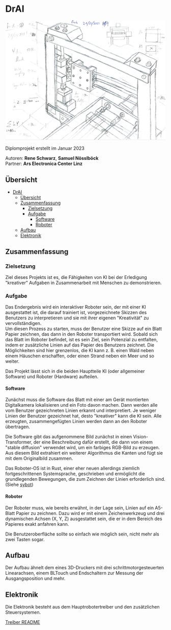# DrAI

![Hauptbild (Skizze)](./documentation/images/main.PNG)

Diplomprojekt erstellt im Januar 2023

Autoren: **Rene Schwarz**, **Samuel Nösslböck**  
Partner: **Ars Electronica Center Linz**

## Übersicht

- [DrAI](#drai)
  - [Übersicht](#übersicht)
  - [Zusammenfassung](#zusammenfassung)
    - [Zielsetzung](#zielsetzung)
    - [Aufgabe](#aufgabe)
      - [Software](#software)
      - [Roboter](#roboter)
  - [Aufbau](#aufbau)
  - [Elektronik](#elektronik)

## Zusammenfassung

### Zielsetzung

Ziel dieses Projekts ist es, die Fähigkeiten von KI bei der Erledigung "kreativer" Aufgaben in Zusammenarbeit mit Menschen zu demonstrieren.

### Aufgabe

Das Endergebnis wird ein interaktiver Roboter sein, der mit einer KI ausgestattet ist, die darauf trainiert ist, vorgezeichnete Skizzen des Benutzers zu interpretieren und sie mit ihrer eigenen "Kreativität" zu vervollständigen.  
Um diesen Prozess zu starten, muss der Benutzer eine Skizze auf ein Blatt Papier zeichnen, das dann in den Roboter transportiert wird. Sobald sich das Blatt im Roboter befindet, ist es sein Ziel, sein Potenzial zu entfalten, indem er zusätzliche Linien auf das Papier des Benutzers zeichnet. Die Möglichkeiten sind hier grenzenlos, die KI kann z. B. einen Wald neben einem Häuschen erschaffen, oder einen Strand neben ein Meer und so weiter.

Das Projekt lässt sich in die beiden Hauptteile KI (oder allgemeiner Software) und Roboter (Hardware) aufteilen.

#### Software

Zunächst muss die Software das Blatt mit einer am Gerät montierten Digitalkamera lokalisieren und ein Foto davon machen. Dann werden alle vom Benutzer gezeichneten Linien erkannt und interpretiert. Je weniger Linien der Benutzer gezeichnet hat, desto "kreativer" kann die KI sein. Alle erzeugten, zusammengefügten Linien werden dann an den Roboter übertragen.

Die Software gibt das aufgenommene Bild zunächst in einen Vision-Transformer, der eine Beschreibung dafür erstellt, die dann von einem "stable diffusion" verwendet wird, um ein farbiges RGB-Bild zu erzeugen. Aus diesem Bild extrahiert ein weiterer Algorithmus die Kanten und fügt sie mit dem Originalbild zusammen.

Das Roboter-OS ist in Rust, einer eher neuen allerdings ziemlich fortgeschrittenen Systemsprache, geschrieben und ermöglicht die grundlegenden Bewegungen, die zum Zeichnen der Linien erforderlich sind. (Siehe [sybot](https://github.com/SamuelNoesslboeck/sybot))

#### Roboter

Der Roboter muss, wie bereits erwähnt, in der Lage sein, Linien auf ein A5-Blatt Papier zu zeichnen. Dazu wird er mit einem Zeichenwerkzeug und drei dynamischen Achsen (X, Y, Z) ausgestattet sein, die er in dem Bereich des Papieres exakt anfahren kann.

Die Benutzeroberfläche sollte so einfach wie möglich sein, nicht mehr als zwei Tasten sogar.

## Aufbau

Der Aufbau ähnelt dem eines 3D-Druckers mit drei schrittmotorgesteuerten Linearachsen, einem BLTouch und Endschaltern zur Messung der Ausgangsposition und mehr.

## Elektronik

Die Elektronik besteht aus dem Hauptrobotertreiber und den zusätzlichen Steuersystemen.

[Treiber README](./electronics/drake_electronics/README.md)
